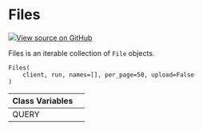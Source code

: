 # Files

[![](https://www.tensorflow.org/images/GitHub-Mark-32px.png)View source on GitHub](https://www.github.com/wandb/client/tree/master/wandb/apis/public.py#L1537-L1600)

Files is an iterable collection of `File` objects.

```text
Files(
    client, run, names=[], per_page=50, upload=False
)
```

| Class Variables |  |
| :--- | :--- |
| QUERY |  |

